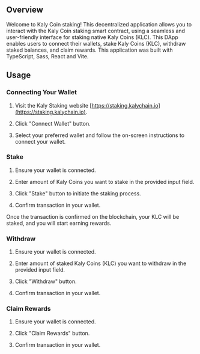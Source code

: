 ## Overview

Welcome to Kaly Coin staking! This decentralized application allows you to interact with the Kaly Coin staking smart contract, using a seamless and user-friendly interface for staking native Kaly Coins (KLC). This DApp enables users to connect their wallets, stake Kaly Coins (KLC), withdraw staked balances, and claim rewards.
This application was built with TypeScript, Sass, React and Vite.

## Usage


### Connecting Your Wallet

1. Visit the Kaly Staking website [https://staking.kalychain.io](https://staking.kalychain.io).

2. Click "Connect Wallet" button.

3. Select your preferred wallet and follow the on-screen instructions to connect your wallet.

### Stake

1. Ensure your wallet is connected.

2. Enter amount of Kaly Coins you want to stake in the provided input field.

3. Click "Stake" button to initiate the staking process.

4. Confirm transaction in your wallet.

Once the transaction is confirmed on the blockchain, your KLC will be staked, and you will start earning rewards.

### Withdraw

1. Ensure your wallet is connected.

2. Enter amount of staked Kaly Coins (KLC) you want to withdraw in the provided input field.

3. Click "Withdraw" button.

4. Confirm transaction in your wallet.

### Claim Rewards

1. Ensure your wallet is connected.

2. Click "Claim Rewards" button.

3. Confirm transaction in your wallet.
